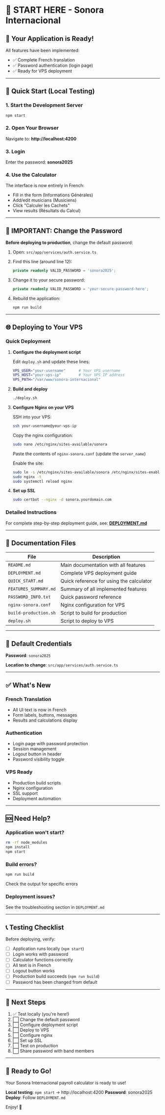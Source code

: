 # 🎵 START HERE - Sonora Internacional

## 🎉 Your Application is Ready!

All features have been implemented:
- ✅ Complete French translation
- ✅ Password authentication (login page)
- ✅ Ready for VPS deployment

---

## 🚀 Quick Start (Local Testing)

### 1. Start the Development Server

```bash
npm start
```

### 2. Open Your Browser

Navigate to: **http://localhost:4200**

### 3. Login

Enter the password: **sonora2025**

### 4. Use the Calculator

The interface is now entirely in French:
- Fill in the form (Informations Générales)
- Add/edit musicians (Musiciens)
- Click "Calculer les Cachets"
- View results (Résultats du Calcul)

---

## 🔐 IMPORTANT: Change the Password

**Before deploying to production**, change the default password:

1. Open: `src/app/services/auth.service.ts`

2. Find this line (around line 12):
   ```typescript
   private readonly VALID_PASSWORD = 'sonora2025';
   ```

3. Change it to your secure password:
   ```typescript
   private readonly VALID_PASSWORD = 'your-secure-password-here';
   ```

4. Rebuild the application:
   ```bash
   npm run build
   ```

---

## 🌐 Deploying to Your VPS

### Quick Deployment

1. **Configure the deployment script**
   
   Edit `deploy.sh` and update these lines:
   ```bash
   VPS_USER="your-username"      # Your VPS username
   VPS_HOST="your-vps-ip"        # Your VPS IP address
   VPS_PATH="/var/www/sonora-internacional"
   ```

2. **Build and deploy**
   ```bash
   ./deploy.sh
   ```

3. **Configure Nginx on your VPS**
   
   SSH into your VPS:
   ```bash
   ssh your-username@your-vps-ip
   ```
   
   Copy the nginx configuration:
   ```bash
   sudo nano /etc/nginx/sites-available/sonora
   ```
   
   Paste the contents of `nginx-sonora.conf` (update the `server_name`)
   
   Enable the site:
   ```bash
   sudo ln -s /etc/nginx/sites-available/sonora /etc/nginx/sites-enabled/
   sudo nginx -t
   sudo systemctl reload nginx
   ```

4. **Set up SSL**
   ```bash
   sudo certbot --nginx -d sonora.yourdomain.com
   ```

### Detailed Instructions

For complete step-by-step deployment guide, see: **[DEPLOYMENT.md](DEPLOYMENT.md)**

---

## 📖 Documentation Files

| File | Description |
|------|-------------|
| `README.md` | Main documentation with all features |
| `DEPLOYMENT.md` | Complete VPS deployment guide |
| `QUICK_START.md` | Quick reference for using the calculator |
| `FEATURES_SUMMARY.md` | Summary of all implemented features |
| `PASSWORD_INFO.txt` | Quick password reference |
| `nginx-sonora.conf` | Nginx configuration for VPS |
| `build-production.sh` | Script to build for production |
| `deploy.sh` | Script to deploy to VPS |

---

## 🔑 Default Credentials

**Password**: `sonora2025`

**Location to change**: `src/app/services/auth.service.ts`

---

## ✅ What's New

### French Translation
- All UI text is now in French
- Form labels, buttons, messages
- Results and calculations display

### Authentication
- Login page with password protection
- Session management
- Logout button in header
- Password visibility toggle

### VPS Ready
- Production build scripts
- Nginx configuration
- SSL support
- Deployment automation

---

## 🆘 Need Help?

### Application won't start?
```bash
rm -rf node_modules
npm install
npm start
```

### Build errors?
```bash
npm run build
```
Check the output for specific errors

### Deployment issues?
See the troubleshooting section in `DEPLOYMENT.md`

---

## 📞 Testing Checklist

Before deploying, verify:

- [ ] Application runs locally (`npm start`)
- [ ] Login works with password
- [ ] Calculator functions correctly
- [ ] All text is in French
- [ ] Logout button works
- [ ] Production build succeeds (`npm run build`)
- [ ] Password has been changed from default

---

## 🎯 Next Steps

1. ✅ Test locally (you're here!)
2. ⬜ Change the default password
3. ⬜ Configure deployment script
4. ⬜ Deploy to VPS
5. ⬜ Configure nginx
6. ⬜ Set up SSL
7. ⬜ Test on production
8. ⬜ Share password with band members

---

## 🎵 Ready to Go!

Your Sonora Internacional payroll calculator is ready to use!

**Local testing**: `npm start` → http://localhost:4200
**Password**: sonora2025
**Deploy**: Follow `DEPLOYMENT.md`

Enjoy! 🎉

